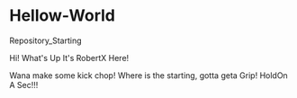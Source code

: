 # Hellow-World
Repository_Starting

Hi! What's Up It's RobertX Here!

Wana make some kick chop!
Where is the starting, gotta geta Grip! HoldOn A Sec!!!
